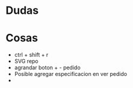 # Dudas

# Cosas
- ctrl + shift + r
- SVG repo 
- agrandar boton + - pedido
- Posible agregar especificacion en ver pedido
- 